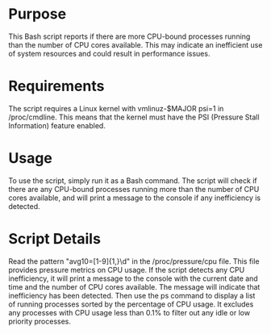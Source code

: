 # Purpose

This Bash script reports if there are more CPU-bound processes running than the number of CPU cores available. This may indicate an inefficient use of system resources and could result in performance issues.

# Requirements

The script requires a Linux kernel with vmlinuz-$MAJOR psi=1 in /proc/cmdline. This means that the kernel must have the PSI (Pressure Stall Information) feature enabled.

# Usage

To use the script, simply run it as a Bash command. The script will check if there are any CPU-bound processes running more than the number of CPU cores available, and will print a message to the console if any inefficiency is detected.

# Script Details

Read the pattern "avg10=[1-9]{1,}\d" in the /proc/pressure/cpu file. This file provides pressure metrics on CPU usage.
If the script detects any CPU inefficiency, it will print a message to the console with the current date and time and the number of CPU cores available. The message will indicate that inefficiency has been detected. Then use the ps command to display a list of running processes sorted by the percentage of CPU usage. It excludes any processes with CPU usage less than 0.1% to filter out any idle or low priority processes.
